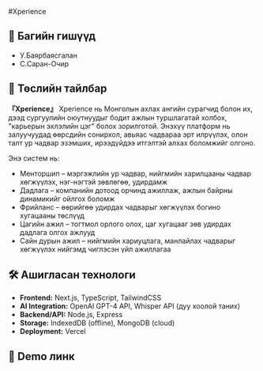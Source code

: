 #Xperience

## 👥 Багийн гишүүд

- У.Баярбаясгалан
- С.Саран-Очир

## 📌 Төслийн тайлбар

**『Xperience』** Xperience нь Монголын ахлах ангийн сурагчид болон их, дээд сургуулийн оюутнуудыг бодит ажлын туршлагатай холбох, "карьерын эхлэлийн цэг" болох зорилготой. 
Энэхүү платформ нь залуучуудад өөрсдийн сонирхол, авьяас чадвараа эрт илрүүлэх, олон талт ур чадвар эзэмших, ирээдүйдээ итгэлтэй алхах боломжийг олгоно.

Энэ систем нь:

- Менторшип – мэргэжлийн ур чадвар, нийгмийн харилцааны чадвар хөгжүүлэх, нэг-нэгтэй зөвлөгөө, удирдамж 
- Дадлага – компанийн дотоод орчинд ажиллаж, ажлын байрны динамикийг ойлгох боломж   
- Фрийланс – өөрийгөө удирдах чадварыг хөгжүүлэх богино хугацааны төслүүд
- Цагийн ажил – тогтмол орлого олох, цаг хугацааг зөв удирдах дадлага олгох ажлууд   
- Сайн дурын ажил – нийгмийн хариуцлага, манлайлах чадварыг хөгжүүлэх нийгэмд чиглэсэн үйл ажиллагаа 

## 🛠️ Ашигласан технологи

- **Frontend:** Next.js, TypeScript, TailwindCSS  
- **AI Integration:** OpenAI GPT-4 API, Whisper API (дуу хоолой таних)  
- **Backend/API:** Node.js, Express  
- **Storage:** IndexedDB (offline), MongoDB (cloud)   
- **Deployment:** Vercel

## 🔗 Demo линк



